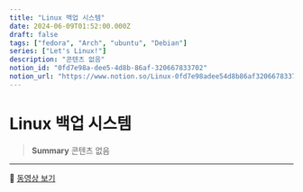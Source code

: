 ```yaml
---
title: "Linux 백업 시스템"
date: 2024-06-09T01:52:00.000Z
draft: false
tags: ["fedora", "Arch", "ubuntu", "Debian"]
series: ["Let's Linux!"]
description: "콘텐츠 없음"
notion_id: "0fd7e98a-dee5-4d8b-86af-320667833702"
notion_url: "https://www.notion.so/Linux-0fd7e98adee54d8b86af320667833702"
---
```


# Linux 백업 시스템

> **Summary**
> 콘텐츠 없음

---

🎥 [동영상 보기](https://youtu.be/W30wzKVwCHo?si=JS613_3LZrkQnMzd)

